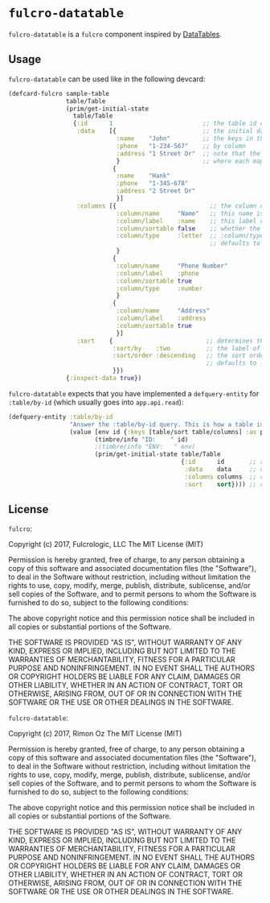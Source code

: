 # `fulcro-datatable`

`fulcro-datatable` is a `fulcro` component inspired by [DataTables](https://datatables.net/).

## Usage

`fulcro-datatable` can be used like in the following devcard:

```clojure
(defcard-fulcro sample-table
                table/Table
                (prim/get-initial-state
                  table/Table
                  {:id      1                         ;; the table id can be any type (eg. string or keyword)
                   :data    [{                        ;; the initial data which is loaded into the table
                              :name    "John"         ;; the keys in this map are used to order the data
                              :phone   "1-234-567"    ;; by column
                              :address "1 Street Dr"  ;; note that the data is supplied as an array of maps
                              }                       ;; where each map corresponds to a row in the table
                             {
                              :name    "Hank"
                              :phone   "1-345-678"
                              :address "2 Street Dr"
                              }]
                   :columns [{                          ;; the column configuration
                              :column/name     "Name"   ;; this name is used as the column heading
                              :column/label    :name    ;; this label corresponds to the key in a row
                              :column/sortable false    ;; whether the column is sortable
                              :column/type     :letter  ;; :column/type can be one of #{:letter, :number, :none}
                                                        ;; defaults to :none
                              }
                             {
                              :column/name     "Phone Number"
                              :column/label    :phone
                              :column/sortable true
                              :column/type     :number
                              }
                             {
                              :column/name     "Address"
                              :column/label    :address
                              :column/sortable true
                              }]
                   :sort    {                          ;; determines the sort order of the rows
                             :sort/by    :two          ;; the label of the column to sort by
                             :sort/order :descending   ;; the sort order can be one of #{:ascending, :descending, :none}
                                                       ;; defaults to :none
                             }})
                {:inspect-data true})
```

`fulcro-datatable` expects that you have implemented a `defquery-entity` for `:table/by-id` (which
usually goes into `app.api.read`):

```clojure
(defquery-entity :table/by-id
                 "Answer the :table/by-id query. This is how a table is refreshed."
                 (value [env id {:keys [table/sort table/columns] :as params}]
                        (timbre/info "ID:    " id)
                        ;(timbre/info "ENV:   " env)
                        (prim/get-initial-state table/Table
                                                {:id      id       ;; retain the id of the table
                                                 :data    data     ;; compute the new data after sorting
                                                 :columns columns  ;; retain the supplied columns
                                                 :sort    sort}))) ;; retain the supplied sorting order
```

## License

`fulcro`:

Copyright (c) 2017, Fulcrologic, LLC The MIT License (MIT)

Permission is hereby granted, free of charge, to any person obtaining a copy of this software and associated documentation files (the "Software"), to deal in the Software without restriction, including without limitation the rights to use, copy, modify, merge, publish, distribute, sublicense, and/or sell copies of the Software, and to permit persons to whom the Software is furnished to do so, subject to the following conditions:

The above copyright notice and this permission notice shall be included in all copies or substantial portions of the Software.

THE SOFTWARE IS PROVIDED "AS IS", WITHOUT WARRANTY OF ANY KIND, EXPRESS OR IMPLIED, INCLUDING BUT NOT LIMITED TO THE WARRANTIES OF MERCHANTABILITY, FITNESS FOR A PARTICULAR PURPOSE AND NONINFRINGEMENT. IN NO EVENT SHALL THE AUTHORS OR COPYRIGHT HOLDERS BE LIABLE FOR ANY CLAIM, DAMAGES OR OTHER LIABILITY, WHETHER IN AN ACTION OF CONTRACT, TORT OR OTHERWISE, ARISING FROM, OUT OF OR IN CONNECTION WITH THE SOFTWARE OR THE USE OR OTHER DEALINGS IN THE SOFTWARE.

`fulcro-datatable`:

Copyright (c) 2017, Rimon Oz The MIT License (MIT)

Permission is hereby granted, free of charge, to any person obtaining a copy of this software and associated documentation files (the "Software"), to deal in the Software without restriction, including without limitation the rights to use, copy, modify, merge, publish, distribute, sublicense, and/or sell copies of the Software, and to permit persons to whom the Software is furnished to do so, subject to the following conditions:

The above copyright notice and this permission notice shall be included in all copies or substantial portions of the Software.

THE SOFTWARE IS PROVIDED "AS IS", WITHOUT WARRANTY OF ANY KIND, EXPRESS OR IMPLIED, INCLUDING BUT NOT LIMITED TO THE WARRANTIES OF MERCHANTABILITY, FITNESS FOR A PARTICULAR PURPOSE AND NONINFRINGEMENT. IN NO EVENT SHALL THE AUTHORS OR COPYRIGHT HOLDERS BE LIABLE FOR ANY CLAIM, DAMAGES OR OTHER LIABILITY, WHETHER IN AN ACTION OF CONTRACT, TORT OR OTHERWISE, ARISING FROM, OUT OF OR IN CONNECTION WITH THE SOFTWARE OR THE USE OR OTHER DEALINGS IN THE SOFTWARE.


